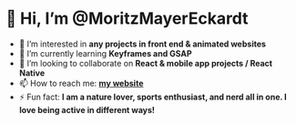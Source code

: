 # 👋 Hi, I’m @MoritzMayerEckardt

- 👀 I’m interested in **any projects in front end & animated websites**
- 🌱 I’m currently learning **Keyframes and GSAP**
- 💞️ I’m looking to collaborate on **React & mobile app projects / React Native**
- 📫 How to reach me: **[my website](https://moritzme.de)**
- ⚡ Fun fact: **I am a nature lover, sports enthusiast, and nerd all in one. I love being active in different ways!**

<!---
MoritzMayerEckardt/MoritzMayerEckardt is a ✨ special ✨ repository because its `README.md` (this file) appears on your GitHub profile.
You can click the Preview link to take a look at your changes.
--->

